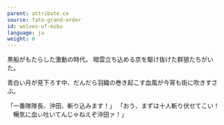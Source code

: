 ```yaml
---
parent: attribute.ce
source: fate-grand-order
id: wolves-of-mibu
language: ja
weight: 0
---
```


黒船がもたらした激動の時代。
暗雲立ち込める京を駆け抜けた群狼たちがいた。

青白い月が見下ろす中、だんだら羽織の巻き起こす血風が今宵も街に吹きすさぶ。

「一番隊隊長、沖田、斬り込みます！」
「おう、まずは十人斬り伏せてこい！
　暢気に血ぃ吐いてんじゃねえぞ沖田ァ！」
